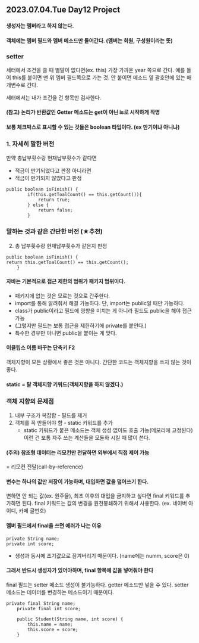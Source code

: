 ## 2023.07.04.Tue Day12 Project

#### 생성자는 멤버라고 하지 않는다.
#### 객체에는 멤버 필드와 멤버 메소드만 들어간다. (멤버는 회원, 구성원이라는 뜻)

### setter
세터에서 조건을 쓸 때 별말이 없다면(ex. this) 가장 가까운 year 쪽으로 간다.
예를 들어 this를 붙이면 맨 위 멤버 필드쪽으로 가는 것. 안 붙이면 메소드 옆 괄호안에 있는 매개변수로 간다.

세터에서는 내가 조건을 건 항목만 검사한다.

#### (참고) 논리가 반환값인 Getter 메소드는 get이 아닌 is로 시작하게 작명

#### 보통 체크박스로 표시할 수 있는 것들은 boolean 타입이다. (ex 만기이냐 아니냐)



### 1. 자세히 말한 버전
만약 총납부횟수랑 현재납부횟수가 같다면
- 적금이 만기되었다고 판정
아니라면
- 적금이 만기되지 않았다고 판정

```
public boolean isFinish() {
		if(this.getToalCount() == this.getCount()){
			return true;
		} else {
			return false;
		}
```

### 말하는 것과 같은 간단한 버전 (★추천)
2. 총 납부횟수랑 현재납부횟수가 같은지 판정

```
public boolean isFinish() {
return this.getToalCount() == this.getCount();
	}
```

#### 자바는 기본적으로 접근 제한의 범위가 패키지 범위이다. 
- 패키지에 없는 것은 모르는 것으로 간주한다.
- import를 통해 알려줘서 해결 가능하다. 단, import는 public일 때만 가능하다.
- class가 public이라고 필드에 영향을 미치는 게 아니라 필드도 public을 해야 접근 가능
- (그렇지만 필드는 보통 접근을 제한하기에 private를 붙인다.)
- 특수한 경우만 아니면 public을 붙이는 게 맞다.

#### 이클립스 이름 바꾸는 단축키 F2

객체지향이 모든 상황에서 좋은 것은 아니다.
간단한 코드는 객체지향을 쓰지 않는 것이 좋다.
#### static = 탈 객체지향 키워드(객체지향을 하지 않겠다.)

### 객체 지향의 문제점
1. 내부 구조가 복잡함 - 필드를 제거
2. 객체를 꼭 만들어야 함 - static 키워드를 추가
   - static 키워드가 붙은 메소드는 객체 생성 없이도 호출 가능(메모리에 고정된다)
이런 건 보통 자주 쓰는 계산들을 모듈화 시킬 때 많이 쓴다.

#### (주의) 참조형 데이터는 리모컨만 전달하면 외부에서 직접 제어 가능
= 리모컨 전달(call-by-reference)

#### 변수는 하나의 값만 저장이 가능하며, 대입하면 값을 덮어쓰기 한다.
변하면 안 되는 값(ex. 원주율), 최초 이후의 대입을 금지하고 싶다면 final 키워드를 추가하면 된다.
final 키워드는 값의 변경을 원천봉쇄하기 위해서 사용한다. (ex. 네이버 아이디, 카페 글번호)

#### 멤버 필드에서 final을 쓰면 에러가 나는 이유
```
private String name;
private int score;
```
- 생성과 동시에 초기값으로 잠겨버리기 때문이다. (name에는 numm, score은 0)
#### 그래서 반드시 생성자가 있어야하며, final 항목에 값을 넣어줘야 한다
final 필드는 setter 메소드 생성이 불가능하다. getter 메소드만 넣을 수 있다.
setter 메소드는 데이터를 변경하는 메소드이기 때문이다.

```
private final String name;
	private final int score;
	
	public Student(String name, int score) {
		this.name = name;
		this.score = score;
	}
```


